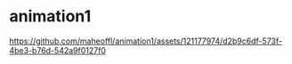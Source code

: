 # animation1





https://github.com/maheoffl/animation1/assets/121177974/d2b9c6df-573f-4be3-b76d-542a9f0127f0

